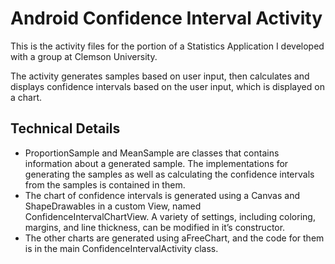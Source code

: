 # Android Confidence Interval Activity

This is the activity files for the portion of a Statistics Application I developed with a group at Clemson University.

The activity generates samples based on user input, then calculates and displays confidence intervals based on the user input, which is displayed on a chart.

## Technical Details
* ProportionSample and MeanSample are classes that contains information about a generated sample.  The implementations for generating the samples as well as calculating the confidence intervals from the samples is contained in them.
* The chart of confidence intervals is generated using a Canvas and ShapeDrawables in a custom View, named ConfidenceIntervalChartView.  A variety of settings, including coloring, margins, and line thickness, can be modified in it’s constructor.
* The other charts are generated using aFreeChart, and the code for them is in the main ConfidenceIntervalActivity class.
